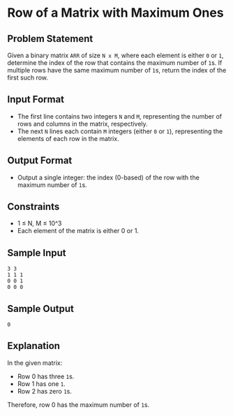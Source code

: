 # Row of a Matrix with Maximum Ones

## Problem Statement

Given a binary matrix `ARR` of size `N x M`, where each element is either `0` or `1`, determine the index of the row that contains the maximum number of `1`s. If multiple rows have the same maximum number of `1`s, return the index of the first such row.

## Input Format

- The first line contains two integers `N` and `M`, representing the number of rows and columns in the matrix, respectively.
- The next `N` lines each contain `M` integers (either `0` or `1`), representing the elements of each row in the matrix.

## Output Format

- Output a single integer: the index (0-based) of the row with the maximum number of `1`s.

## Constraints

- 1 ≤ N, M ≤ 10^3
- Each element of the matrix is either 0 or 1.

## Sample Input

```
3 3
1 1 1
0 0 1
0 0 0
```

## Sample Output

```
0
```

## Explanation

In the given matrix:
- Row 0 has three `1`s.
- Row 1 has one `1`.
- Row 2 has zero `1`s.

Therefore, row 0 has the maximum number of `1`s.
